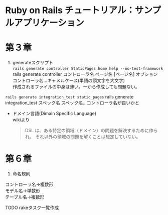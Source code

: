 # Ruby on Rails チュートリアル：サンプルアプリケーション

# 第３章

1. generateスクリプト  
  ```rails generate controller StaticPages home help --no-test-framework```  
  rails generate controller コントローラ名 ページ名 [ページ名] オプション  
  コントローラ名…キャメルケース(単語の頭文字を大文字)  
  作成されるファイルの中身は薄い。一から作成しても問題ない。  

  ```rails generate integration_test static_pages```
  rails generate integration_test スペック名
  スペック名…コントローラ名が良いかと

* ドメイン言語(Dimain Specific Language)  
  wikiより
  > DSL は、ある特定の領域（ドメイン）の問題を解決するために作られ、
  > それ以外の領域の問題を解くことは想定していない。

# 第６章

1. 命名規則

  コントローラ名→複数形  
  モデル名→単数形  
  テーブル名→複数形  

TODO
rakeタスク一覧作成
